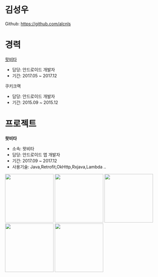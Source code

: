 # 김성우


Github: https://github.com/alcnls


# 경력

[왓비타](http://www.whatvita.kr)

* 담당: 안드로이드 개발자
* 기간: 2017.05 ~ 2017.12

쿠키크랙

* 담당: 안드로이드 개발자
* 기간: 2015.09 ~ 2015.12


# 프로젝트

**왓비타**

* 소속: 왓비타
* 담당: 안드로이드 앱 개발자
* 기간: 2017.09 ~ 2017.12
* 사용기술: Java,Retrofit,OkHttp,Rxjava,Lambda ..

<img src="whatvita_01.jpeg" width="160"/> <img src="whatvita_02.jpeg" width="160"/>
<img src="whatvita_03.jpeg" width="160"/> <img src="whatvita_04.jpeg" width="160"/>
<img src="whatvita_05.jpeg" width="160"/>
